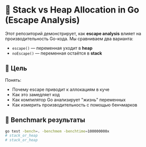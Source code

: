 # 🧠 Stack vs Heap Allocation in Go (Escape Analysis)

Этот репозиторий демонстрирует, как **escape analysis** влияет на производительность Go-кода. Мы сравниваем два варианта:

- `escape()` — переменная уходит в **heap**
- `noEscape()` — переменная остаётся в **stack**

## 🔬 Цель

Понять:
- Почему escape приводит к аллокациям в куче
- Как это замедляет код
- Как компилятор Go анализирует "жизнь" переменных
- Как измерить производительность с помощью бенчмарков

## 🧪 Benchmark результаты

```bash
go test -bench=. -benchmem -benchtime=100000000x 
# stack_or_heap
# stack_or_heap
